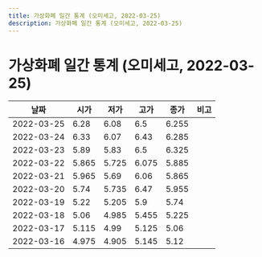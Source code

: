 ```yaml
---
title: 가상화폐 일간 통계 (오미세고, 2022-03-25)
description: 가상화폐 일간 통계 (오미세고, 2022-03-25)
---
```


가상화폐 일간 통계 (오미세고, 2022-03-25)
===

|날짜|시가|저가|고가|종가|비고|
|--|--|--|--|--|--|
|2022-03-25|6.28|6.08|6.5|6.255|    |
|2022-03-24|6.33|6.07|6.43|6.285|    |
|2022-03-23|5.89|5.83|6.5|6.325|    |
|2022-03-22|5.865|5.725|6.075|5.885|    |
|2022-03-21|5.965|5.69|6.06|5.865|    |
|2022-03-20|5.74|5.735|6.47|5.955|    |
|2022-03-19|5.22|5.205|5.9|5.74|    |
|2022-03-18|5.06|4.985|5.455|5.225|    |
|2022-03-17|5.115|4.99|5.125|5.06|    |
|2022-03-16|4.975|4.905|5.145|5.12|    |
